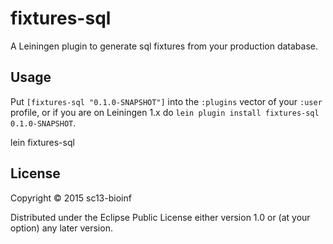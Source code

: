 # fixtures-sql

A Leiningen plugin to generate sql fixtures from your production database.

## Usage

Put `[fixtures-sql "0.1.0-SNAPSHOT"]` into the `:plugins` vector of your
`:user` profile, or if you are on Leiningen 1.x do `lein plugin install
fixtures-sql 0.1.0-SNAPSHOT`.

lein fixtures-sql

## License

Copyright © 2015 sc13-bioinf

Distributed under the Eclipse Public License either version 1.0 or (at
your option) any later version.
